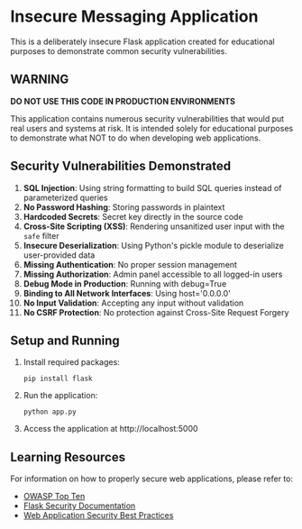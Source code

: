 # Insecure Messaging Application

This is a deliberately insecure Flask application created for educational purposes to demonstrate common security vulnerabilities.

## WARNING

**DO NOT USE THIS CODE IN PRODUCTION ENVIRONMENTS**

This application contains numerous security vulnerabilities that would put real users and systems at risk. It is intended solely for educational purposes to demonstrate what NOT to do when developing web applications.

## Security Vulnerabilities Demonstrated

1. **SQL Injection**: Using string formatting to build SQL queries instead of parameterized queries
2. **No Password Hashing**: Storing passwords in plaintext
3. **Hardcoded Secrets**: Secret key directly in the source code
4. **Cross-Site Scripting (XSS)**: Rendering unsanitized user input with the `safe` filter
5. **Insecure Deserialization**: Using Python's pickle module to deserialize user-provided data
6. **Missing Authentication**: No proper session management
7. **Missing Authorization**: Admin panel accessible to all logged-in users
8. **Debug Mode in Production**: Running with debug=True
9. **Binding to All Network Interfaces**: Using host='0.0.0.0'
10. **No Input Validation**: Accepting any input without validation
11. **No CSRF Protection**: No protection against Cross-Site Request Forgery

## Setup and Running

1. Install required packages:
   ```
   pip install flask
   ```

2. Run the application:
   ```
   python app.py
   ```

3. Access the application at http://localhost:5000

## Learning Resources

For information on how to properly secure web applications, please refer to:

- [OWASP Top Ten](https://owasp.org/www-project-top-ten/)
- [Flask Security Documentation](https://flask.palletsprojects.com/en/2.0.x/security/)
- [Web Application Security Best Practices](https://cheatsheetseries.owasp.org/)
